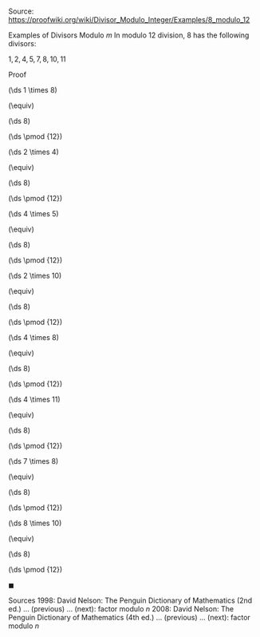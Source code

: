# 

Source: https://proofwiki.org/wiki/Divisor_Modulo_Integer/Examples/8_modulo_12

Examples of Divisors Modulo $m$
In modulo $12$ division, $8$ has the following divisors:

$1, 2, 4, 5, 7, 8, 10, 11$


Proof













\(\ds 1 \times 8\)

\(\equiv\)







\(\ds 8\)

\(\ds \pmod {12}\)


















\(\ds 2 \times 4\)

\(\equiv\)







\(\ds 8\)

\(\ds \pmod {12}\)


















\(\ds 4 \times 5\)

\(\equiv\)







\(\ds 8\)

\(\ds \pmod {12}\)


















\(\ds 2 \times 10\)

\(\equiv\)







\(\ds 8\)

\(\ds \pmod {12}\)


















\(\ds 4 \times 8\)

\(\equiv\)







\(\ds 8\)

\(\ds \pmod {12}\)


















\(\ds 4 \times 11\)

\(\equiv\)







\(\ds 8\)

\(\ds \pmod {12}\)


















\(\ds 7 \times 8\)

\(\equiv\)







\(\ds 8\)

\(\ds \pmod {12}\)


















\(\ds 8 \times 10\)

\(\equiv\)







\(\ds 8\)

\(\ds \pmod {12}\)







$\blacksquare$


Sources
1998: David Nelson: The Penguin Dictionary of Mathematics (2nd ed.) ... (previous) ... (next): factor modulo $n$
2008: David Nelson: The Penguin Dictionary of Mathematics (4th ed.) ... (previous) ... (next): factor modulo $n$




